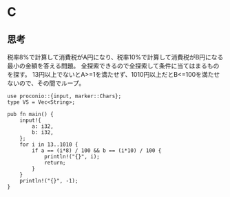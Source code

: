 # C
## 思考
税率8%で計算して消費税がA円になり、税率10%で計算して消費税がB円になる最小の金額を答える問題。
全探索できるので全探索して条件に当てはまるものを探す。
13円以上でないとA>=1を満たせず、1010円以上だとB<=100を満たせないので、その間でループ。
```
use proconio::{input, marker::Chars};
type VS = Vec<String>;

pub fn main() {
    input!{
        a: i32,
        b: i32,
    };
    for i in 13..1010 {
        if a == (i*8) / 100 && b == (i*10) / 100 {
            println!("{}", i);
            return;
        }
    }
    println!("{}", -1);
}
```